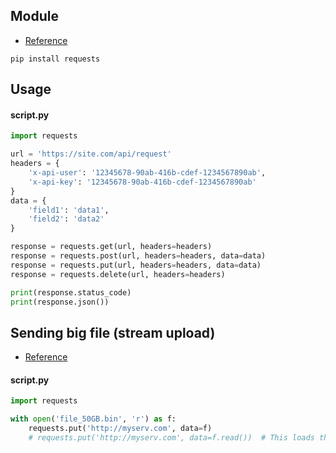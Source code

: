 ## Module
- [Reference](http://docs.python-requests.org/en/master/)

```
pip install requests
```

## Usage
#### script.py
```python
import requests

url = 'https://site.com/api/request'
headers = {
    'x-api-user': '12345678-90ab-416b-cdef-1234567890ab',
    'x-api-key': '12345678-90ab-416b-cdef-1234567890ab'
}
data = {
    'field1': 'data1',
    'field2': 'data2'
}

response = requests.get(url, headers=headers)
response = requests.post(url, headers=headers, data=data)
response = requests.put(url, headers=headers, data=data)
response = requests.delete(url, headers=headers)

print(response.status_code)
print(response.json())
```

## Sending big file (stream upload)

- [Reference](https://github.com/requests/requests/issues/1784)

#### script.py
```python
import requests

with open('file_50GB.bin', 'r') as f:
    requests.put('http://myserv.com', data=f)
    # requests.put('http://myserv.com', data=f.read())  # This loads the entire file into memory
```
